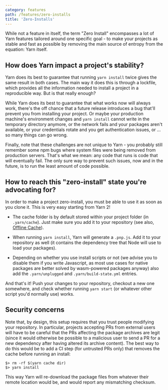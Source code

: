 ```yaml
---
category: features
path: /features/zero-installs
title: 'Zero-Installs'
---
```


While not a feature in itself, the term "Zero Install" encompasses a lot of Yarn features tailored around one specific goal - to make your projects as stable and fast as possible by removing the main source of entropy from the equation: Yarn itself.

## How does Yarn impact a project's stability?

Yarn does its best to guarantee that running `yarn install` twice gives the same result in both cases. The main way it does this is through a lockfile, which provides all the information needed to install a project in a reproducible way. But is that really enough?

While Yarn does its best to guarantee that what works now will always work, there's the off chance that a future release introduces a bug that'll prevent you from installing your project. Or maybe your production machine's environment changes and `yarn install` cannot write in the temporary directory anymore, or the network fails and your packages aren't available, or your credentials rotate and you get authentication issues, or ... so many things can go wrong.

Finally, note that these challenges are not unique to Yarn - you probably still remember some npm bugs where system files were being removed from production servers. That's what we mean: any code that runs is code that will eventually fail. The only sure way to prevent such issues, now and in the future, is to run the least amount of code possible.

## How to reach this "zero-install" state you're advocating for?

In order to make a project zero-install, you must be able to use it as soon as you clone it. This is very easy starting from Yarn 2!

- The cache folder is by default stored within your project folder (in `.yarn/cache`). Just make sure you add it to your repository (see also, [Offline Cache](/features/offline-cache)).

- When running `yarn install`, Yarn will generate a `.pnp.js`. Add it to your repository as well (it contains the dependency tree that Node will use to load your packages).

- Depending on whether you use install scripts or not (we advise you to disable them if you write Javascript, as most use cases for native packages are better solved by wasm-powered packages anyway) also add the `.yarn/unplugged` and `.yarn/build-state.yml` entries.

And that's it! Push your changes to your repository, checkout a new one somewhere, and check whether running `yarn start` (or whatever other script you'd normally use) works.

## Security concerns

Note that, by design, this setup requires that you trust people modifying your repository. In particular, projects accepting PRs from external users will have to be careful that the PRs affecting the package archives are legit (since it would otherwise be possible to a malicious user to send a PR for a new dependency after having altered its archive content). The best way to do this would be to add a CI step (for untrusted PRs only) that removes the cache before running an install:

```
$> rm -rf $(yarn cache dir)
$> yarn install
```

This way Yarn will re-download the package files from whatever their remote location would be, and would report any mismatching checksum.
